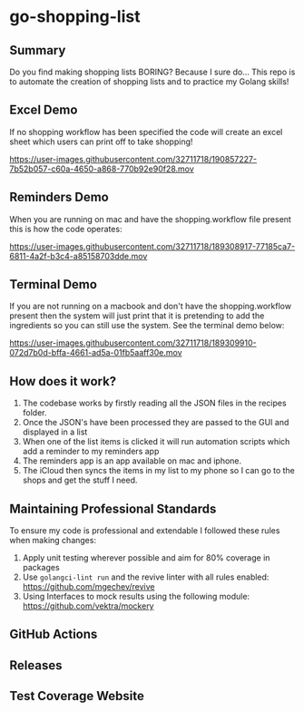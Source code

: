 # go-shopping-list

## Summary

Do you find making shopping lists BORING? Because I sure do... This repo is to automate the creation of shopping lists and to practice my Golang skills! 

## Excel Demo

If no shopping workflow has been specified the code will create an excel sheet which users can print off to take shopping!

https://user-images.githubusercontent.com/32711718/190857227-7b52b057-c60a-4650-a868-770b92e90f28.mov

## Reminders Demo

When you are running on mac and have the shopping.workflow file present this is how the code operates:

https://user-images.githubusercontent.com/32711718/189308917-77185ca7-6811-4a2f-b3c4-a85158703dde.mov

## Terminal Demo

If you are not running on a macbook and don't have the shopping.workflow present then the system will just print that it is pretending to add the ingredients so you can still use the system. See the terminal demo below:

https://user-images.githubusercontent.com/32711718/189309910-072d7b0d-bffa-4661-ad5a-01fb5aaff30e.mov

## How does it work? 

1. The codebase works by firstly reading all the JSON files in the recipes folder. 
2. Once the JSON's have been processed they are passed to the GUI and displayed in a list
3. When one of the list items is clicked it will run automation scripts which add a reminder to my reminders app
4. The reminders app is an app available on mac and iphone.
5. The iCloud then syncs the items in my list to my phone so I can go to the shops and get the stuff I need.

## Maintaining Professional Standards

To ensure my code is professional and extendable I followed these rules when making changes:

1. Apply unit testing wherever possible and aim for 80% coverage in packages
2. Use `golangci-lint run` and the revive linter with all rules enabled: https://github.com/mgechev/revive 
3. Using Interfaces to mock results using the following module: https://github.com/vektra/mockery 

## GitHub Actions

## Releases

## Test Coverage Website

